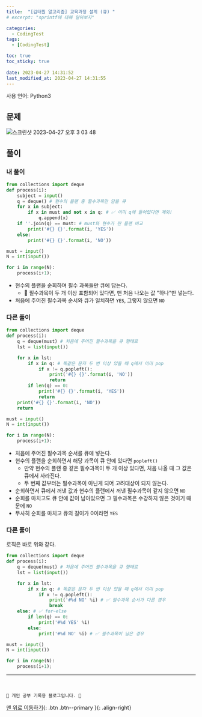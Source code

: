 ```yaml
---
title:  "[김태원 알고리즘] 교육과정 설계 (큐) "
# excerpt: "sprintf에 대해 알아보자"

categories:
  - CodingTest
tags:
  - [CodingTest]

toc: true
toc_sticky: true
 
date: 2023-04-27 14:31:52
last_modified_at: 2023-04-27 14:31:55
---
```


사용 언어: Python3

## 문제
![스크린샷 2023-04-27 오후 3 03 48](https://user-images.githubusercontent.com/59405576/234773358-4022a51d-258e-40c4-a70b-d04685982036.png)

## 풀이
### 내 풀이 
```py
from collections import deque
def process(i):
    subject = input()
    q = deque() # 현수의 플랜 중 필수과목만 담을 큐
    for x in subject:
        if x in must and not x in q: # ✅ 이미 q에 들어있다면 제외!
            q.append(x)
    if ''.join(q) == must: # must와 현수가 짠 플랜 비교
        print('#{} {}'.format(i, 'YES'))
    else:
        print('#{} {}'.format(i, 'NO'))

must = input()
N = int(input())

for i in range(N):
    process(i+1);
```
- 현수의 플랜을 순회하며 필수 과목들만 큐에 담는다.
    - 🌟 필수과목이 두 개 이상 포함되어 있다면, 맨 처음 나오는 값 "하나"만 넣는다.
- 처음에 주어진 필수과목 순서와 큐가 일치하면 `YES`, 그렇지 않으면 `NO`


### 다른 풀이 
```py
from collections import deque
def process(i):
    q = deque(must) # 처음에 주어진 필수과목을 큐 형태로
    lst = list(input())

    for x in lst:
        if x in q: # 똑같은 문자 두 번 이상 있을 때 q에서 이미 pop 
            if x != q.popleft():
                print('#{} {}'.format(i, 'NO'))
                return
        if len(q) == 0:
            print('#{} {}'.format(i, 'YES'))
            return
    print('#{} {}'.format(i, 'NO'))
    return

must = input()
N = int(input())

for i in range(N):
    process(i+1);

```
- 처음에 주어진 필수과목 순서를 큐에 넣는다.
- 현수의 플랜을 순회하면서 해당 과목이 큐 안에 있다면 `popleft()`
    - 만약 현수의 플랜 중 같은 필수과목이 두 개 이상 있다면, 처음 나올 때 그 값은 큐에서 사라진다.
    - 두 번째 값부터는 필수과목이 아닌게 되어 고려대상이 되지 않는다.
- 순회하면서 큐에서 꺼낸 값과 현수의 플랜에서 꺼낸 필수과목이 같지 않으면 `NO`
- 순회를 마치고도 큐 안에 값이 남아있으면 그 필수과목은 수강하지 않은 것이기 때문에 `NO`
- 무사히 순회를 마치고 큐의 길이가 0이라면 `YES`


### 다른 풀이 
로직은 바로 위와 같다.
```py
from collections import deque
def process(i):
    q = deque(must) # 처음에 주어진 필수과목을 큐 형태로
    lst = list(input())

    for x in lst:
        if x in q: # 똑같은 문자 두 번 이상 있을 때 q에서 이미 pop 
            if x != q.popleft():
                print('#%d NO' %i) # ✅ 필수과목 순서가 다른 경우
                break
    else: # ✅ for~else
        if len(q) == 0:
            print('#%d YES' %i)
        else:
            print('#%d NO' %i) # ✅ 필수과목이 남은 경우

must = input()
N = int(input())

for i in range(N):
    process(i+1);
```





***
<br>


    💛 개인 공부 기록용 블로그입니다. 👻

[맨 위로 이동하기](#){: .btn .btn--primary }{: .align-right}